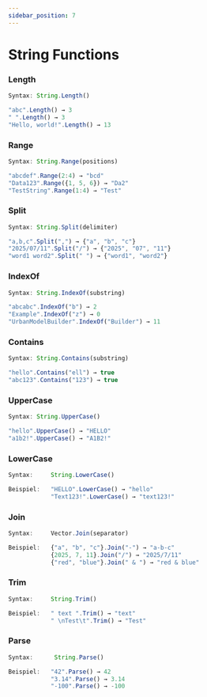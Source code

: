 ```yaml
---
sidebar_position: 7
---
```

# String Functions
### Length
```jsx title="Returns the number of characters in a string:"
Syntax: String.Length()

"abc".Length() → 3
" ".Length() → 3
"Hello, world!".Length() → 13
```
### Range
```jsx title="Extracts parts of a string:"
Syntax: String.Range(positions)

"abcdef".Range(2:4) → "bcd"
"Data123".Range({1, 5, 6}) → "Da2"
"TestString".Range(1:4) → "Test"
```
### Split
```jsx title="Splits a string using delimiters:"
Syntax: String.Split(delimiter)

"a,b,c".Split(",") → {"a", "b", "c"}
"2025/07/11".Split("/") → {"2025", "07", "11"}
"word1 word2".Split(" ") → {"word1", "word2"}
```
### IndexOf
```jsx title="Finds the starting position of a substring:"
Syntax: String.IndexOf(substring)

"abcabc".IndexOf("b") → 2
"Example".IndexOf("z") → 0
"UrbanModelBuilder".IndexOf("Builder") → 11
```
### Contains
```jsx title="Checks if a string contains a substring:"
Syntax: String.Contains(substring)

"hello".Contains("ell") → true
"abc123".Contains("123") → true
```
### UpperCase
```jsx title="Converts all letters to uppercase:"
Syntax: String.UpperCase()

"hello".UpperCase() → "HELLO"
"a1b2!".UpperCase() → "A1B2!"
```
### LowerCase
```jsx title="Wandelt alle Buchstaben in Kleinbuchstaben um:"
Syntax:     String.LowerCase()

Beispiel:   "HELLO".LowerCase() → "hello"
            "Text123!".LowerCase() → "text123!"
```
### Join
```jsx title="Kombiniert Vektorelemente zu einer Zeichenfolge:"
Syntax:     Vector.Join(separator)

Beispiel:   {"a", "b", "c"}.Join("-") → "a-b-c"
            {2025, 7, 11}.Join("/") → "2025/7/11"
            {"red", "blue"}.Join(" & ") → "red & blue"
```
### Trim
```jsx title="Entfernt Leerzeichen an beiden Enden:"
Syntax:     String.Trim()

Beispiel:   " text ".Trim() → "text"
            " \nTest\t".Trim() → "Test"
```
### Parse
```jsx title="Wandelt eine numerische Zeichenfolge in eine Zahl um:"
Syntax:      String.Parse()

Beispiel:   "42".Parse() → 42
            "3.14".Parse() → 3.14
            "-100".Parse() → -100
```